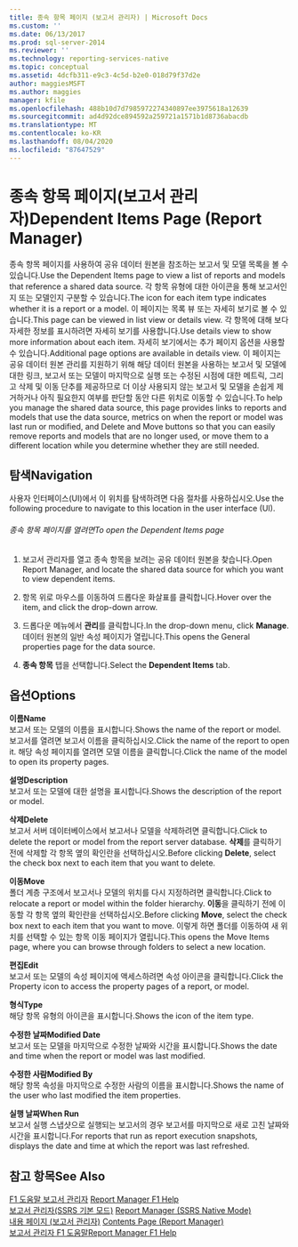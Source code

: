 ```yaml
---
title: 종속 항목 페이지 (보고서 관리자) | Microsoft Docs
ms.custom: ''
ms.date: 06/13/2017
ms.prod: sql-server-2014
ms.reviewer: ''
ms.technology: reporting-services-native
ms.topic: conceptual
ms.assetid: 4dcfb311-e9c3-4c5d-b2e0-018d79f37d2e
author: maggiesMSFT
ms.author: maggies
manager: kfile
ms.openlocfilehash: 488b10d7d7985972274340897ee3975618a12639
ms.sourcegitcommit: ad4d92dce894592a259721a1571b1d8736abacdb
ms.translationtype: MT
ms.contentlocale: ko-KR
ms.lasthandoff: 08/04/2020
ms.locfileid: "87647529"
---
```

# <a name="dependent-items-page-report-manager"></a><span data-ttu-id="d0df1-102">종속 항목 페이지(보고서 관리자)</span><span class="sxs-lookup"><span data-stu-id="d0df1-102">Dependent Items Page (Report Manager)</span></span>
  <span data-ttu-id="d0df1-103">종속 항목 페이지를 사용하여 공유 데이터 원본을 참조하는 보고서 및 모델 목록을 볼 수 있습니다.</span><span class="sxs-lookup"><span data-stu-id="d0df1-103">Use the Dependent Items page to view a list of reports and models that reference a shared data source.</span></span> <span data-ttu-id="d0df1-104">각 항목 유형에 대한 아이콘을 통해 보고서인지 또는 모델인지 구분할 수 있습니다.</span><span class="sxs-lookup"><span data-stu-id="d0df1-104">The icon for each item type indicates whether it is a report or a model.</span></span> <span data-ttu-id="d0df1-105">이 페이지는 목록 뷰 또는 자세히 보기로 볼 수 있습니다.</span><span class="sxs-lookup"><span data-stu-id="d0df1-105">This page can be viewed in list view or details view.</span></span> <span data-ttu-id="d0df1-106">각 항목에 대해 보다 자세한 정보를 표시하려면 자세히 보기를 사용합니다.</span><span class="sxs-lookup"><span data-stu-id="d0df1-106">Use details view to show more information about each item.</span></span> <span data-ttu-id="d0df1-107">자세히 보기에서는 추가 페이지 옵션을 사용할 수 있습니다.</span><span class="sxs-lookup"><span data-stu-id="d0df1-107">Additional page options are available in details view.</span></span> <span data-ttu-id="d0df1-108">이 페이지는 공유 데이터 원본 관리를 지원하기 위해 해당 데이터 원본을 사용하는 보고서 및 모델에 대한 링크, 보고서 또는 모델이 마지막으로 실행 또는 수정된 시점에 대한 메트릭, 그리고 삭제 및 이동 단추를 제공하므로 더 이상 사용되지 않는 보고서 및 모델을 손쉽게 제거하거나 아직 필요한지 여부를 판단할 동안 다른 위치로 이동할 수 있습니다.</span><span class="sxs-lookup"><span data-stu-id="d0df1-108">To help you manage the shared data source, this page provides links to reports and models that use the data source, metrics on when the report or model was last run or modified, and Delete and Move buttons so that you can easily remove reports and models that are no longer used, or move them to a different location while you determine whether they are still needed.</span></span>  
  
## <a name="navigation"></a><span data-ttu-id="d0df1-109">탐색</span><span class="sxs-lookup"><span data-stu-id="d0df1-109">Navigation</span></span>  
 <span data-ttu-id="d0df1-110">사용자 인터페이스(UI)에서 이 위치를 탐색하려면 다음 절차를 사용하십시오.</span><span class="sxs-lookup"><span data-stu-id="d0df1-110">Use the following procedure to navigate to this location in the user interface (UI).</span></span>  
  
###### <a name="to-open-the-dependent-items-page"></a><span data-ttu-id="d0df1-111">종속 항목 페이지를 열려면</span><span class="sxs-lookup"><span data-stu-id="d0df1-111">To open the Dependent Items page</span></span>  
  
1.  <span data-ttu-id="d0df1-112">보고서 관리자를 열고 종속 항목을 보려는 공유 데이터 원본을 찾습니다.</span><span class="sxs-lookup"><span data-stu-id="d0df1-112">Open Report Manager, and locate the shared data source for which you want to view dependent items.</span></span>  
  
2.  <span data-ttu-id="d0df1-113">항목 위로 마우스를 이동하여 드롭다운 화살표를 클릭합니다.</span><span class="sxs-lookup"><span data-stu-id="d0df1-113">Hover over the item, and click the drop-down arrow.</span></span>  
  
3.  <span data-ttu-id="d0df1-114">드롭다운 메뉴에서 **관리**를 클릭합니다.</span><span class="sxs-lookup"><span data-stu-id="d0df1-114">In the drop-down menu, click **Manage**.</span></span> <span data-ttu-id="d0df1-115">데이터 원본의 일반 속성 페이지가 열립니다.</span><span class="sxs-lookup"><span data-stu-id="d0df1-115">This opens the General properties page for the data source.</span></span>  
  
4.  <span data-ttu-id="d0df1-116">**종속 항목** 탭을 선택합니다.</span><span class="sxs-lookup"><span data-stu-id="d0df1-116">Select the **Dependent Items** tab.</span></span>  
  
## <a name="options"></a><span data-ttu-id="d0df1-117">옵션</span><span class="sxs-lookup"><span data-stu-id="d0df1-117">Options</span></span>  
 <span data-ttu-id="d0df1-118">**이름**</span><span class="sxs-lookup"><span data-stu-id="d0df1-118">**Name**</span></span>  
 <span data-ttu-id="d0df1-119">보고서 또는 모델의 이름을 표시합니다.</span><span class="sxs-lookup"><span data-stu-id="d0df1-119">Shows the name of the report or model.</span></span> <span data-ttu-id="d0df1-120">보고서를 열려면 보고서 이름을 클릭하십시오.</span><span class="sxs-lookup"><span data-stu-id="d0df1-120">Click the name of the report to open it.</span></span> <span data-ttu-id="d0df1-121">해당 속성 페이지를 열려면 모델 이름을 클릭합니다.</span><span class="sxs-lookup"><span data-stu-id="d0df1-121">Click the name of the model to open its property pages.</span></span>  
  
 <span data-ttu-id="d0df1-122">**설명**</span><span class="sxs-lookup"><span data-stu-id="d0df1-122">**Description**</span></span>  
 <span data-ttu-id="d0df1-123">보고서 또는 모델에 대한 설명을 표시합니다.</span><span class="sxs-lookup"><span data-stu-id="d0df1-123">Shows the description of the report or model.</span></span>  
  
 <span data-ttu-id="d0df1-124">**삭제**</span><span class="sxs-lookup"><span data-stu-id="d0df1-124">**Delete**</span></span>  
 <span data-ttu-id="d0df1-125">보고서 서버 데이터베이스에서 보고서나 모델을 삭제하려면 클릭합니다.</span><span class="sxs-lookup"><span data-stu-id="d0df1-125">Click to delete the report or model from the report server database.</span></span> <span data-ttu-id="d0df1-126">**삭제**를 클릭하기 전에 삭제할 각 항목 옆의 확인란을 선택하십시오.</span><span class="sxs-lookup"><span data-stu-id="d0df1-126">Before clicking **Delete**, select the check box next to each item that you want to delete.</span></span>  
  
 <span data-ttu-id="d0df1-127">**이동**</span><span class="sxs-lookup"><span data-stu-id="d0df1-127">**Move**</span></span>  
 <span data-ttu-id="d0df1-128">폴더 계층 구조에서 보고서나 모델의 위치를 다시 지정하려면 클릭합니다.</span><span class="sxs-lookup"><span data-stu-id="d0df1-128">Click to relocate a report or model within the folder hierarchy.</span></span> <span data-ttu-id="d0df1-129">**이동**을 클릭하기 전에 이동할 각 항목 옆의 확인란을 선택하십시오.</span><span class="sxs-lookup"><span data-stu-id="d0df1-129">Before clicking **Move**, select the check box next to each item that you want to move.</span></span> <span data-ttu-id="d0df1-130">이렇게 하면 폴더를 이동하여 새 위치를 선택할 수 있는 항목 이동 페이지가 열립니다.</span><span class="sxs-lookup"><span data-stu-id="d0df1-130">This opens the Move Items page, where you can browse through folders to select a new location.</span></span>  
  
 <span data-ttu-id="d0df1-131">**편집**</span><span class="sxs-lookup"><span data-stu-id="d0df1-131">**Edit**</span></span>  
 <span data-ttu-id="d0df1-132">보고서 또는 모델의 속성 페이지에 액세스하려면 속성 아이콘을 클릭합니다.</span><span class="sxs-lookup"><span data-stu-id="d0df1-132">Click the Property icon to access the property pages of a report, or model.</span></span>  
  
 <span data-ttu-id="d0df1-133">**형식**</span><span class="sxs-lookup"><span data-stu-id="d0df1-133">**Type**</span></span>  
 <span data-ttu-id="d0df1-134">해당 항목 유형의 아이콘을 표시합니다.</span><span class="sxs-lookup"><span data-stu-id="d0df1-134">Shows the icon of the item type.</span></span>  
  
 <span data-ttu-id="d0df1-135">**수정한 날짜**</span><span class="sxs-lookup"><span data-stu-id="d0df1-135">**Modified Date**</span></span>  
 <span data-ttu-id="d0df1-136">보고서 또는 모델을 마지막으로 수정한 날짜와 시간을 표시합니다.</span><span class="sxs-lookup"><span data-stu-id="d0df1-136">Shows the date and time when the report or model was last modified.</span></span>  
  
 <span data-ttu-id="d0df1-137">**수정한 사람**</span><span class="sxs-lookup"><span data-stu-id="d0df1-137">**Modified By**</span></span>  
 <span data-ttu-id="d0df1-138">해당 항목 속성을 마지막으로 수정한 사람의 이름을 표시합니다.</span><span class="sxs-lookup"><span data-stu-id="d0df1-138">Shows the name of the user who last modified the item properties.</span></span>  
  
 <span data-ttu-id="d0df1-139">**실행 날짜**</span><span class="sxs-lookup"><span data-stu-id="d0df1-139">**When Run**</span></span>  
 <span data-ttu-id="d0df1-140">보고서 실행 스냅샷으로 실행되는 보고서의 경우 보고서를 마지막으로 새로 고친 날짜와 시간을 표시합니다.</span><span class="sxs-lookup"><span data-stu-id="d0df1-140">For reports that run as report execution snapshots, displays the date and time at which the report was last refreshed.</span></span>  
  
## <a name="see-also"></a><span data-ttu-id="d0df1-141">참고 항목</span><span class="sxs-lookup"><span data-stu-id="d0df1-141">See Also</span></span>  
 <span data-ttu-id="d0df1-142">[F1 도움말 보고서 관리자](../../2014/reporting-services/report-manager-f1-help.md) </span><span class="sxs-lookup"><span data-stu-id="d0df1-142">[Report Manager F1 Help](../../2014/reporting-services/report-manager-f1-help.md) </span></span>  
 <span data-ttu-id="d0df1-143">[보고서 관리자&#40;SSRS 기본 모드&#41;](../../2014/reporting-services/report-manager-ssrs-native-mode.md) </span><span class="sxs-lookup"><span data-stu-id="d0df1-143">[Report Manager  &#40;SSRS Native Mode&#41;](../../2014/reporting-services/report-manager-ssrs-native-mode.md) </span></span>  
 <span data-ttu-id="d0df1-144">[내용 페이지 &#40;보고서 관리자&#41;](../../2014/reporting-services/contents-page-report-manager.md) </span><span class="sxs-lookup"><span data-stu-id="d0df1-144">[Contents Page &#40;Report Manager&#41;](../../2014/reporting-services/contents-page-report-manager.md) </span></span>  
 [<span data-ttu-id="d0df1-145">보고서 관리자 F1 도움말</span><span class="sxs-lookup"><span data-stu-id="d0df1-145">Report Manager F1 Help</span></span>](../../2014/reporting-services/report-manager-f1-help.md)  
  
  
